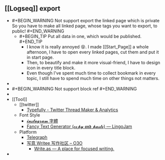 ## [[Logseq]] export
  - #+BEGIN_WARNING
    Not support export the linked page which is private
    So you have to make all linked page, whose tags you want to export, to public!
    #+END_WARNING
    - #+BEGIN_TIP
      Put all data in one, which would be published.
      #+END_TIP
      - I know it is really annoyed 😵. I made [[Start_Page]] a whole afternoon, I have to open every linked pages, cut them and put it in start page.
      - Then, to beautify and make it more visual-friend, I have to design icon in every title block.
      - Even though I've spent much time to collect bookmark in every topic, I still have to spend much time on other things not matters.
  -
  - #+BEGIN_WARNING
    Not support block ref
    #+END_WARNING
-
- [[Tool]]
  - [[twitter]]
    - [Typefully - Twitter Thread Maker & Analytics](https://typefully.com/write)
  - Font Style
    - [𝓲𝓷𝓼𝓽𝓪𝓰𝓻𝓪𝓶 字體](https://tw.piliapp.com/instagram/fonts/)
    - [Fancy Text Generator (𝓬𝓸𝓹𝔂 𝖆𝖓𝖉 𝓹𝓪𝓼𝓽𝓮) ― LingoJam](https://lingojam.com/FancyTextGenerator)
  - Platform
    - [Telegraph](https://telegra.ph/)
    - [写意 Writee 写作社区 – O3O](https://o3o.foundation/project/writee/)
      - [Write.as — A place for focused writing.](https://write.as/)
-
